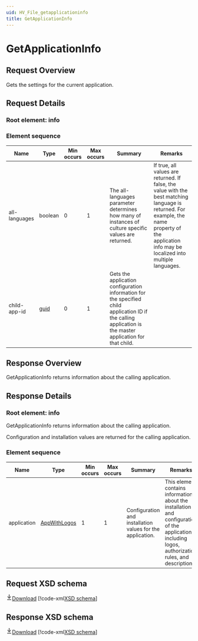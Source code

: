 ```yaml
---
uid: HV_File_getapplicationinfo
title: GetApplicationInfo
---
```


# GetApplicationInfo

## Request Overview

Gets the settings for the current application.

## Request Details

<a name='info'></a>

### Root element: info

### Element sequence

Name|Type|Min occurs|Max occurs|Summary|Remarks
---|---|---|---|---|---
all-languages|boolean|0|1|The all-languages parameter determines how many of instances of culture specific values are returned.|If true, all values are returned. If false, the value with the best matching language is returned. For example, the name property of the application info may be localized into multiple languages.
child-app-id|[guid](xref:HV_File_types#guid)|0|1|Gets the application configuration information for the specified child application ID if the calling application is the master application for that child.|

## Response Overview

GetApplicationInfo returns information about the calling application.

## Response Details

<a name='info'></a>

### Root element: info

GetApplicationInfo returns information about the calling application.

Configuration and installation values are returned for the calling application.

### Element sequence

Name|Type|Min occurs|Max occurs|Summary|Remarks
---|---|---|---|---|---
application|[AppWithLogos](xref:HV_File_application-configuration#AppWithLogos)|1|1|Configuration and installation values for the application.|This element contains information about the installation and configuration of the application including logos, authorization rules, and descriptions.

## Request XSD schema
[![Download](/healthvault/images/download.png)Download](../xsd/method-getapplicationinfo.xsd)
[!code-xml[XSD schema](../xsd/method-getapplicationinfo.xsd)]

## Response XSD schema
[![Download](/healthvault/images/download.png)Download](../xsd/response-getapplicationinfo.xsd)
[!code-xml[XSD schema](../xsd/response-getapplicationinfo.xsd)]
